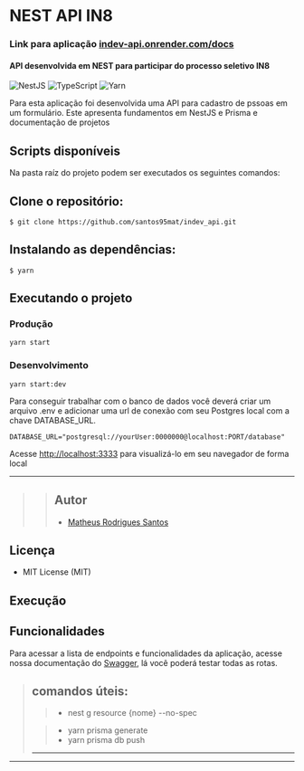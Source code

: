 # NEST API IN8

### Link para aplicação [indev-api.onrender.com/docs](https://indev-api.onrender.com/docs)

#### API desenvolvida em NEST para participar do processo seletivo IN8

![NestJS](https://img.shields.io/badge/nestjs-%23E0234E.svg?style=for-the-badge&logo=nestjs&logoColor=white)
![TypeScript](https://img.shields.io/badge/typescript-%23007ACC.svg?style=for-the-badge&logo=typescript&logoColor=white)
![Yarn](https://img.shields.io/badge/yarn-%232C8EBB.svg?style=for-the-badge&logo=yarn&logoColor=white)

Para esta aplicação foi desenvolvida uma API para cadastro de pssoas em um formulário.
Este apresenta fundamentos em NestJS e Prisma e documentação de projetos

## Scripts disponíveis

Na pasta raíz do projeto podem ser executados os seguintes comandos:

## Clone o repositório:

```
$ git clone https://github.com/santos95mat/indev_api.git
```

## Instalando as dependências:

```
$ yarn
```

## Executando o projeto

### Produção

```
yarn start
```

### Desenvolvimento

```
yarn start:dev
```



Para conseguir trabalhar com o banco de dados você deverá criar um arquivo .env e adicionar uma url de conexão com seu Postgres local com a chave DATABASE_URL.

```
DATABASE_URL="postgresql://yourUser:0000000@localhost:PORT/database"
```


Acesse [http://localhost:3333](http://localhost:3333) para visualizá-lo em seu navegador de forma local

---
>
>> ## Autor
>>
>>- [Matheus Rodrigues Santos](https://github.com/santos95mat)

## Licença

- MIT License (MIT)


## Execução


## Funcionalidades

Para acessar a lista de endpoints e funcionalidades da aplicação, acesse nossa documentação do [Swagger](https://indev-api.onrender.com/docs), lá você poderá testar todas as rotas.

> ## comandos úteis:
>
> > - nest g resource {nome} --no-spec
>
> > - yarn prisma generate
> > - yarn prisma db push
>
> ---

---
